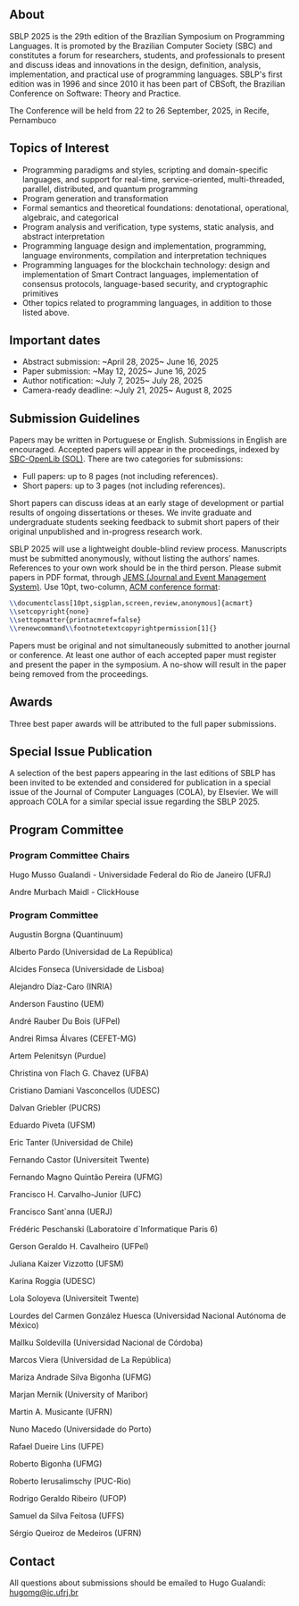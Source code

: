 ## About

SBLP 2025 is the 29th edition of the Brazilian Symposium on Programming Languages. It is promoted by the Brazilian Computer Society (SBC) and constitutes a forum for researchers, students, and professionals to present and discuss ideas and innovations in the design, definition, analysis, implementation, and practical use of programming languages. SBLP's first edition was in 1996 and since 2010 it has been part of CBSoft, the Brazilian Conference on Software: Theory and Practice.

The Conference will be held from 22 to 26 September, 2025, in Recife, Pernambuco

## Topics of Interest

- Programming paradigms and styles, scripting and domain-specific languages, and support for real-time, service-oriented, multi-threaded, parallel, distributed, and quantum programming
- Program generation and transformation
- Formal semantics and theoretical foundations: denotational, operational, algebraic, and categorical
- Program analysis and verification, type systems, static analysis, and abstract interpretation
- Programming language design and implementation, programming, language environments, compilation and interpretation techniques
- Programming languages for the blockchain technology: design and implementation of Smart Contract languages, implementation of consensus protocols, language-based security, and cryptographic primitives
- Other topics related to programming languages, in addition to those listed above.

## Important dates

- Abstract submission: ~April 28, 2025~ June 16, 2025
- Paper submission: ~May 12, 2025~ June 16, 2025
- Author notification: ~July 7, 2025~ July 28, 2025
- Camera-ready deadline: ~July 21, 2025~ August 8, 2025

## Submission Guidelines

Papers may be written in Portuguese or English. Submissions in English are encouraged. Accepted papers will appear in the proceedings, indexed by [SBC-OpenLib (SOL)](https://sol.sbc.org.br/index.php/indice). There are two categories for submissions:

- Full papers: up to 8 pages (not including references).
- Short papers: up to 3 pages (not including references).

Short papers can discuss ideas at an early stage of development or partial results of ongoing dissertations or theses. We invite graduate and undergraduate students seeking feedback to submit short papers of their original unpublished and in-progress research work.

SBLP 2025 will use a lightweight double-blind review process. Manuscripts must be submitted anonymously, without listing the authors’ names. References to your own work should be in the third person. Please submit papers in PDF format, through [JEMS (Journal and Event Management System)](https://jems3.sbc.org.br/sblp2025). Use 10pt, two-column, [ACM conference format](http://www.acm.org/publications/proceedings-template):

```latex
\\documentclass[10pt,sigplan,screen,review,anonymous]{acmart}
\\setcopyright{none}
\\settopmatter{printacmref=false}
\\renewcommand\\footnotetextcopyrightpermission[1]{}
```

Papers must be original and not simultaneously submitted to another journal or conference. At least one author of each accepted paper must register and present the paper in the symposium. A no-show will result in the paper being removed from the proceedings.

## Awards

Three best paper awards will be attributed to the full paper submissions.

## Special Issue Publication

A selection of the best papers appearing in the last editions of SBLP has been invited to be extended and considered for publication in a special issue of the Journal of Computer Languages (COLA), by Elsevier. We will approach COLA for a similar special issue regarding the SBLP 2025.

## Program Committee

### Program Committee Chairs

Hugo Musso Gualandi - Universidade Federal do Rio de Janeiro (UFRJ)

Andre Murbach Maidl - ClickHouse

### Program Committee

Augustín Borgna (Quantinuum)

Alberto Pardo (Universidad de La República)

Alcides Fonseca (Universidade de Lisboa)

Alejandro Díaz-Caro (INRIA)

Anderson Faustino (UEM)

André Rauber Du Bois (UFPel)

Andrei Rimsa Álvares (CEFET-MG)

Artem Pelenitsyn (Purdue)

Christina von Flach G. Chavez (UFBA)

Cristiano Damiani Vasconcellos (UDESC)

Dalvan Griebler (PUCRS)

Eduardo Piveta (UFSM)

Eric Tanter (Universidad de Chile)

Fernando Castor (Universiteit Twente)

Fernando Magno Quintão Pereira (UFMG)

Francisco H. Carvalho-Junior (UFC)

Francisco Sant`anna (UERJ)

Frédéric Peschanski (Laboratoire d`Informatique Paris 6)

Gerson Geraldo H. Cavalheiro (UFPel)

Juliana Kaizer Vizzotto (UFSM)

Karina Roggia (UDESC)

Lola Soloyeva (Universiteit Twente)

Lourdes del Carmen González Huesca (Universidad Nacional Autónoma de México)

Mallku Soldevilla (Universidad Nacional de Córdoba)

Marcos Viera (Universidad de La República)

Mariza Andrade Silva Bigonha (UFMG)

Marjan Mernik (University of Maribor)

Martin A. Musicante (UFRN)

Nuno Macedo (Universidade do Porto)

Rafael Dueire Lins (UFPE)

Roberto Bigonha (UFMG)

Roberto Ierusalimschy (PUC-Rio)

Rodrigo Geraldo Ribeiro (UFOP)

Samuel da Silva Feitosa (UFFS)

Sérgio Queiroz de Medeiros (UFRN)

## Contact

All questions about submissions should be emailed to Hugo Gualandi: hugomg@ic.ufrj.br

